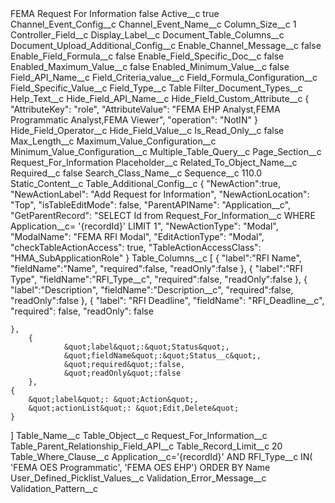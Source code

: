 <?xml version="1.0" encoding="UTF-8"?>
<CustomMetadata xmlns="http://soap.sforce.com/2006/04/metadata" xmlns:xsi="http://www.w3.org/2001/XMLSchema-instance" xmlns:xsd="http://www.w3.org/2001/XMLSchema">
    <label>FEMA Request For Information</label>
    <protected>false</protected>
    <values>
        <field>Active__c</field>
        <value xsi:type="xsd:boolean">true</value>
    </values>
    <values>
        <field>Channel_Event_Config__c</field>
        <value xsi:nil="true"/>
    </values>
    <values>
        <field>Channel_Event_Name__c</field>
        <value xsi:nil="true"/>
    </values>
    <values>
        <field>Column_Size__c</field>
        <value xsi:type="xsd:string">1</value>
    </values>
    <values>
        <field>Controller_Field__c</field>
        <value xsi:nil="true"/>
    </values>
    <values>
        <field>Display_Label__c</field>
        <value xsi:nil="true"/>
    </values>
    <values>
        <field>Document_Table_Columns__c</field>
        <value xsi:nil="true"/>
    </values>
    <values>
        <field>Document_Upload_Additional_Config__c</field>
        <value xsi:nil="true"/>
    </values>
    <values>
        <field>Enable_Channel_Message__c</field>
        <value xsi:type="xsd:boolean">false</value>
    </values>
    <values>
        <field>Enable_Field_Formula__c</field>
        <value xsi:type="xsd:boolean">false</value>
    </values>
    <values>
        <field>Enable_Field_Specific_Doc__c</field>
        <value xsi:type="xsd:boolean">false</value>
    </values>
    <values>
        <field>Enabled_Maximum_Value__c</field>
        <value xsi:type="xsd:boolean">false</value>
    </values>
    <values>
        <field>Enabled_Minimum_Value__c</field>
        <value xsi:type="xsd:boolean">false</value>
    </values>
    <values>
        <field>Field_API_Name__c</field>
        <value xsi:nil="true"/>
    </values>
    <values>
        <field>Field_Criteria_value__c</field>
        <value xsi:nil="true"/>
    </values>
    <values>
        <field>Field_Formula_Configuration__c</field>
        <value xsi:nil="true"/>
    </values>
    <values>
        <field>Field_Specific_Value__c</field>
        <value xsi:nil="true"/>
    </values>
    <values>
        <field>Field_Type__c</field>
        <value xsi:type="xsd:string">Table</value>
    </values>
    <values>
        <field>Filter_Document_Types__c</field>
        <value xsi:nil="true"/>
    </values>
    <values>
        <field>Help_Text__c</field>
        <value xsi:nil="true"/>
    </values>
    <values>
        <field>Hide_Field_API_Name__c</field>
        <value xsi:nil="true"/>
    </values>
    <values>
        <field>Hide_Field_Custom_Attribute__c</field>
        <value xsi:type="xsd:string">{
&quot;AttributeKey&quot;: &quot;role&quot;,
&quot;AttributeValue&quot;: &quot;FEMA EHP Analyst,FEMA Programmatic Analyst,FEMA Viewer&quot;,
&quot;operation&quot;: &quot;NotIN&quot;
}</value>
    </values>
    <values>
        <field>Hide_Field_Operator__c</field>
        <value xsi:nil="true"/>
    </values>
    <values>
        <field>Hide_Field_Value__c</field>
        <value xsi:nil="true"/>
    </values>
    <values>
        <field>Is_Read_Only__c</field>
        <value xsi:type="xsd:boolean">false</value>
    </values>
    <values>
        <field>Max_Length__c</field>
        <value xsi:nil="true"/>
    </values>
    <values>
        <field>Maximum_Value_Configuration__c</field>
        <value xsi:nil="true"/>
    </values>
    <values>
        <field>Minimum_Value_Configuration__c</field>
        <value xsi:nil="true"/>
    </values>
    <values>
        <field>Multiple_Table_Query__c</field>
        <value xsi:nil="true"/>
    </values>
    <values>
        <field>Page_Section__c</field>
        <value xsi:type="xsd:string">Request_For_Information</value>
    </values>
    <values>
        <field>Placeholder__c</field>
        <value xsi:nil="true"/>
    </values>
    <values>
        <field>Related_To_Object_Name__c</field>
        <value xsi:nil="true"/>
    </values>
    <values>
        <field>Required__c</field>
        <value xsi:type="xsd:boolean">false</value>
    </values>
    <values>
        <field>Search_Class_Name__c</field>
        <value xsi:nil="true"/>
    </values>
    <values>
        <field>Sequence__c</field>
        <value xsi:type="xsd:double">110.0</value>
    </values>
    <values>
        <field>Static_Content__c</field>
        <value xsi:nil="true"/>
    </values>
    <values>
        <field>Table_Additional_Config__c</field>
        <value xsi:type="xsd:string">{
&quot;NewAction&quot;:true,
&quot;NewActionLabel&quot;: &quot;Add Request for Information&quot;,
&quot;NewActionLocation&quot;: &quot;Top&quot;,
	&quot;isTableEditMode&quot;: false,
	&quot;ParentAPIName&quot;: &quot;Application__c&quot;,
	&quot;GetParentRecord&quot;: &quot;SELECT Id from Request_For_Information__c WHERE Application__c= &apos;{recordId}&apos; LIMIT 1&quot;,
	&quot;NewActionType&quot;: &quot;Modal&quot;,
	&quot;ModalName&quot;: &quot;FEMA RFI Modal&quot;,
	&quot;EditActionType&quot;: &quot;Modal&quot;,
	&quot;checkTableActionAccess&quot;: true,
	&quot;TableActionAccessClass&quot;: &quot;HMA_SubApplicationRole&quot;
}</value>
    </values>
    <values>
        <field>Table_Columns__c</field>
        <value xsi:type="xsd:string">[
        {
                &quot;label&quot;:&quot;RFI Name&quot;,
                &quot;fieldName&quot;:&quot;Name&quot;,
                &quot;required&quot;:false,
                &quot;readOnly&quot;:false
        },
        {
                &quot;label&quot;:&quot;RFI Type&quot;,
                &quot;fieldName&quot;:&quot;RFI_Type__c&quot;,
                &quot;required&quot;:false,
                &quot;readOnly&quot;:false
        },
        {
                &quot;label&quot;:&quot;Description&quot;,
                &quot;fieldName&quot;:&quot;Description__c&quot;,
                &quot;required&quot;:false,
                &quot;readOnly&quot;:false
        },
        {
		&quot;label&quot;: &quot;RFI Deadline&quot;,
		&quot;fieldName&quot;: &quot;RFI_Deadline__c&quot;,
		&quot;required&quot;: false,
		&quot;readOnly&quot;: false

	},
        {
                &quot;label&quot;:&quot;Status&quot;,
                &quot;fieldName&quot;:&quot;Status__c&quot;,
                &quot;required&quot;:false,
                &quot;readOnly&quot;:false
        },
	{
		&quot;label&quot;: &quot;Action&quot;,
		&quot;actionList&quot;: &quot;Edit,Delete&quot;
	}
]</value>
    </values>
    <values>
        <field>Table_Name__c</field>
        <value xsi:nil="true"/>
    </values>
    <values>
        <field>Table_Object__c</field>
        <value xsi:type="xsd:string">Request_For_Information__c</value>
    </values>
    <values>
        <field>Table_Parent_Relationship_Field_API__c</field>
        <value xsi:nil="true"/>
    </values>
    <values>
        <field>Table_Record_Limit__c</field>
        <value xsi:type="xsd:string">20</value>
    </values>
    <values>
        <field>Table_Where_Clause__c</field>
        <value xsi:type="xsd:string">Application__c=&apos;{recordId}&apos; AND RFI_Type__c  IN( &apos;FEMA OES Programmatic&apos;,  &apos;FEMA OES EHP&apos;) ORDER BY Name</value>
    </values>
    <values>
        <field>User_Defined_Picklist_Values__c</field>
        <value xsi:nil="true"/>
    </values>
    <values>
        <field>Validation_Error_Message__c</field>
        <value xsi:nil="true"/>
    </values>
    <values>
        <field>Validation_Pattern__c</field>
        <value xsi:nil="true"/>
    </values>
</CustomMetadata>
